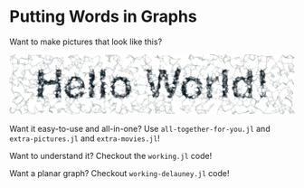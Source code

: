 Putting Words in Graphs
=======================

Want to make pictures that look like this?

![Hello World! embedded into a graph](https://github.com/dgleich/video-words-in-graphs/blob/main/extra-hello-world.png?raw=true)

Want it easy-to-use and all-in-one? Use `all-together-for-you.jl` and
`extra-pictures.jl` and `extra-movies.jl`!

Want to understand it? 
Checkout the `working.jl` code!

Want a planar graph? Checkout `working-delauney.jl` code!


